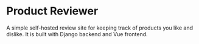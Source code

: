 # Product Reviewer
A simple self-hosted review site for keeping track of products you like and dislike. It is built with Django backend and Vue frontend.

